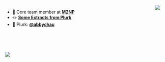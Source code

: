 <img align="right" src="https://github-readme-stats.vercel.app/api?username=abbychau&show_icons=true&hide_title=true" />



- :page_facing_up: Core team member at **[M2NP](https://github.com/m2np-Development-Group/m2npapp)**
- :pencil2:	**[Some Extracts from Plurk](https://abbychau.github.io)**
- :star2:	Plurk: **[@abbychau](https://www.plurk.com/abbychau)**

<br />
<br />
<br />
<br />

<img src="https://abbychau.github.io/_resources/6c8706ded67b45578688005ca4d387af.png" />
